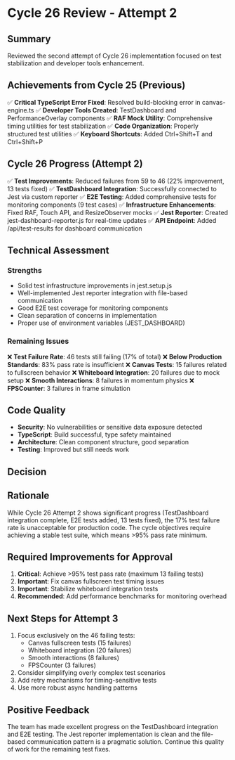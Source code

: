 # Cycle 26 Review - Attempt 2

## Summary
Reviewed the second attempt of Cycle 26 implementation focused on test stabilization and developer tools enhancement.

## Achievements from Cycle 25 (Previous)
✅ **Critical TypeScript Error Fixed**: Resolved build-blocking error in canvas-engine.ts
✅ **Developer Tools Created**: TestDashboard and PerformanceOverlay components
✅ **RAF Mock Utility**: Comprehensive timing utilities for test stabilization
✅ **Code Organization**: Properly structured test utilities
✅ **Keyboard Shortcuts**: Added Ctrl+Shift+T and Ctrl+Shift+P

## Cycle 26 Progress (Attempt 2)
✅ **Test Improvements**: Reduced failures from 59 to 46 (22% improvement, 13 tests fixed)
✅ **TestDashboard Integration**: Successfully connected to Jest via custom reporter
✅ **E2E Testing**: Added comprehensive tests for monitoring components (9 test cases)
✅ **Infrastructure Enhancements**: Fixed RAF, Touch API, and ResizeObserver mocks
✅ **Jest Reporter**: Created jest-dashboard-reporter.js for real-time updates
✅ **API Endpoint**: Added /api/test-results for dashboard communication

## Technical Assessment
### Strengths
- Solid test infrastructure improvements in jest.setup.js
- Well-implemented Jest reporter integration with file-based communication
- Good E2E test coverage for monitoring components
- Clean separation of concerns in implementation
- Proper use of environment variables (JEST_DASHBOARD)

### Remaining Issues
❌ **Test Failure Rate**: 46 tests still failing (17% of total)
❌ **Below Production Standards**: 83% pass rate is insufficient
❌ **Canvas Tests**: 15 failures related to fullscreen behavior
❌ **Whiteboard Integration**: 20 failures due to mock setup
❌ **Smooth Interactions**: 8 failures in momentum physics
❌ **FPSCounter**: 3 failures in frame simulation

## Code Quality
- **Security**: No vulnerabilities or sensitive data exposure detected
- **TypeScript**: Build successful, type safety maintained
- **Architecture**: Clean component structure, good separation
- **Testing**: Improved but still needs work

## Decision
<!-- CYCLE_DECISION: NEEDS_REVISION -->
<!-- ARCHITECTURE_NEEDED: NO -->
<!-- DESIGN_NEEDED: NO -->
<!-- BREAKING_CHANGES: NO -->

## Rationale
While Cycle 26 Attempt 2 shows significant progress (TestDashboard integration complete, E2E tests added, 13 tests fixed), the 17% test failure rate is unacceptable for production code. The cycle objectives require achieving a stable test suite, which means >95% pass rate minimum.

## Required Improvements for Approval
1. **Critical**: Achieve >95% test pass rate (maximum 13 failing tests)
2. **Important**: Fix canvas fullscreen test timing issues
3. **Important**: Stabilize whiteboard integration tests
4. **Recommended**: Add performance benchmarks for monitoring overhead

## Next Steps for Attempt 3
1. Focus exclusively on the 46 failing tests:
   - Canvas fullscreen tests (15 failures)
   - Whiteboard integration (20 failures)
   - Smooth interactions (8 failures)
   - FPSCounter (3 failures)
2. Consider simplifying overly complex test scenarios
3. Add retry mechanisms for timing-sensitive tests
4. Use more robust async handling patterns

## Positive Feedback
The team has made excellent progress on the TestDashboard integration and E2E testing. The Jest reporter implementation is clean and the file-based communication pattern is a pragmatic solution. Continue this quality of work for the remaining test fixes.